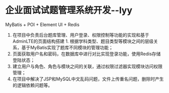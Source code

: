 # 企业面试试题管理系统开发--lyy
MyBatis + POI + Element UI + Redis
1. 在项目中负责后台题库管理、用户登录、权限控制等功能的实现和基于AdminLTE的页面结构搭建 1. 根据学科类型、题目类型等模块之间的层级关系，基于MyBatis实现了题库不同模块的管理功能； 
2. 页面获取用户名和密码，在数据库中进行对比实现登录功能，使用Redis存储登陆状态； 
3. 建立用户与角色、角色与模块之间的关联，通过权限过滤器实现模块访问权限管理； 
4. 在项目中解决了JSP和MySQL中文乱码问题，文件上传重名问题，删除时产生的逻辑依赖问题等。

